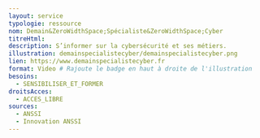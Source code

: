 ```yaml
---
layout: service
typologie: ressource
nom: Demain&ZeroWidthSpace;Spécialiste&ZeroWidthSpace;Cyber
titreHtml: 
description: S’informer sur la cybersécurité et ses métiers.
illustration: demainspecialistecyber/demainspecialistecyber.png
lien: https://www.demainspecialistecyber.fr
format: Video # Rajoute le badge en haut à droite de l'illustration
besoins:
  - SENSIBILISER_ET_FORMER
droitsAcces:
  - ACCES_LIBRE
sources:
  - ANSSI
  - Innovation ANSSI
---
```

